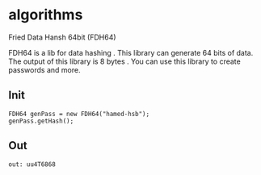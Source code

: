 # algorithms
  Fried Data Hansh 64bit (FDH64)
  
  FDH64 is a lib for data hashing . 
  This library can generate 64 bits of data. The output of this library is 8 bytes .
  You can use this library to create passwords and more.
	
## Init

	FDH64 genPass = new FDH64("hamed-hsb");
	genPass.getHash();
	
## Out

	out: uu4T6868
